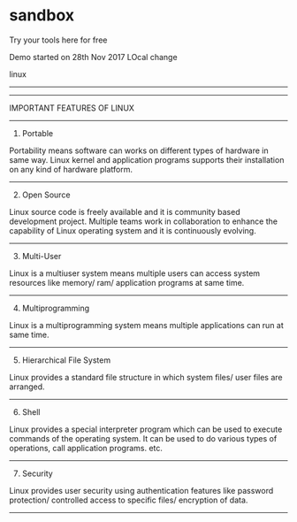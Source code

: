 # sandbox
Try your tools here for free

Demo started on 28th Nov 2017 LOcal change
 
linux
______
***************************
IMPORTANT FEATURES OF LINUX
***************************

1. Portable 

 Portability means software can works on different types of hardware in same way. Linux kernel and application programs supports their installation on any kind of hardware platform.
________________________________________________________________________________
2. Open Source 

 Linux source code is freely available and it is community based development project. Multiple teams work in collaboration to enhance the capability of Linux operating system and it is continuously evolving.
________________________________________________________________________________
3. Multi-User 

 Linux is a multiuser system means multiple users can access system resources like memory/ ram/ application programs at same time.
________________________________________________________________________________
4. Multiprogramming 

 Linux is a multiprogramming system means multiple applications can run at same time.
________________________________________________________________________________
5. Hierarchical File System 

Linux provides a standard file structure in which system files/ user files are arranged.
________________________________________________________________________________
6. Shell 

 Linux provides a special interpreter program which can be used to execute commands of the operating system. It can be used to do various types of operations, call application programs. etc.

________________________________________________________________________________
7. Security 

 Linux provides user security using authentication features like password protection/ controlled access to specific files/ encryption of data.
________________________________________________________________________________


